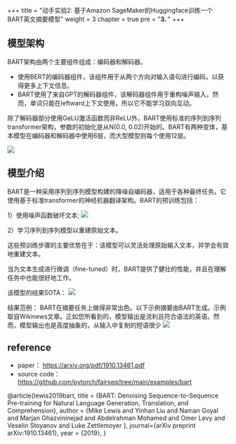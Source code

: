 +++
title = "动手实验2: 基于Amazon SageMaker的Huggingface训练一个BART英文摘要模型"
weight = 3
chapter = true
pre = "<b>3. </b>"
+++

## 模型架构

BART架构由两个主要组件组成：编码器和解码器。
* 使用BERT的编码器组件，该组件用于从两个方向对输入语句进行编码，以获得更多上下文信息。
* BART使用了来自GPT的解码器组件，该解码器组件用于重构噪声输入。然而，单词只能在leftward上下文使用，所以它不能学习双向互动。

除了解码器部分使用GeLU激活函数而非ReLU外，BART使用标准的序列到序列transformer架构，参数的初始化是从N(0.0, 0.02)开始的。BART有两种变体，基本模型在编码器和解码器中使用6层，而大型模型则每个使用12层。

![](./pics/03bart/1.png)

## 模型介绍

BART是一种采用序列到序列模型构建的降噪自编码器，适用于各种最终任务。它使用基于标准transformer的神经机器翻译架构。BART的预训练包括：

1）使用噪声函数破坏文本;
![](./pics/03bart/3.png)

2）学习序列到序列模型以重建原始文本。

这些预训练步骤的主要优势在于：该模型可以灵活处理原始输入文本，并学会有效地重建文本。

当为文本生成进行微调（fine-tuned）时，BART提供了健壮的性能，并且在理解任务中也能很好地工作。

该模型的结果SOTA：
![](./pics/03bart/2.png)

结果范例： BART在摘要任务上做得非常出色。以下示例摘要由BART生成。示例取自Wikinews文章。正如您所看到的，模型输出是流利且符合语法的英语。然而，模型输出也是高度抽象的，从输入中复制的短语很少
![](./pics/03bart/4.png)

## reference

* paper： https://arxiv.org/pdf/1910.13461.pdf
* source code： https://github.com/pytorch/fairseq/tree/main/examples/bart 

@article{lewis2019bart,
    title = {BART: Denoising Sequence-to-Sequence Pre-training for Natural
Language Generation, Translation, and Comprehension},
    author = {Mike Lewis and Yinhan Liu and Naman Goyal and Marjan Ghazvininejad and
              Abdelrahman Mohamed and Omer Levy and Veselin Stoyanov
              and Luke Zettlemoyer },
    journal={arXiv preprint arXiv:1910.13461},
    year = {2019},
}

